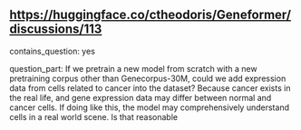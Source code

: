 ## https://huggingface.co/ctheodoris/Geneformer/discussions/113

contains_question: yes

question_part: If we pretrain a new model from scratch with a new pretraining corpus other than Genecorpus-30M, could we add expression data from cells related to cancer into the dataset? Because cancer exists in the real life, and gene expression data may differ between normal and cancer cells.  If doing like this, the model may comprehensively understand cells in a real world scene. Is that reasonable